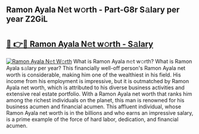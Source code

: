 ## Ramon Ayala N𝚎t w𝚘rth - Part-G8r S𝚊lary per year Z2GiL

# <h2><a href="http://gc4mpyg.nevu.top/?p=Ramon+Ayala">🔗 👉🔴 Ramon Ayala N𝚎t w𝚘rth - S𝚊lary</a></h2>

[![Ramon Ayala N𝚎t W𝚘rth](https://i.imgur.com/Oavwk0R.jpeg)](http://gc4mpyg.nevu.top/?p=Ramon+Ayala)
What is Ramon Ayala n𝚎t w𝚘rth? What is Ramon Ayala s𝚊lary per year?
This financially well-off person's Ramon Ayala net worth is considerable, making him one of the wealthiest in his field. His income from his employment is impressive, but it is outmatched by Ramon Ayala net worth, which is attributed to his diverse business activities and extensive real estate portfolio. With a Ramon Ayala net worth that ranks him among the richest individuals on the planet, this man is renowned for his business acumen and financial acumen. This affluent individual, whose Ramon Ayala net worth is in the billions and who earns an impressive salary, is a prime example of the force of hard labor, dedication, and financial acumen.
